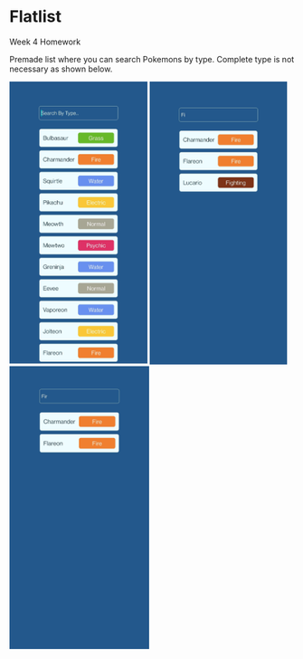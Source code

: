 # Flatlist
Week 4 Homework

Premade list where you can search Pokemons by type. Complete type is not necessary as shown below.


<img src="assets/List.jpg" alt="List" height="500" /> <img src="assets/Fi.jpg" alt="Short" height="500" /> <img src="assets/Fir.jpg" alt="Long" height="500" />
